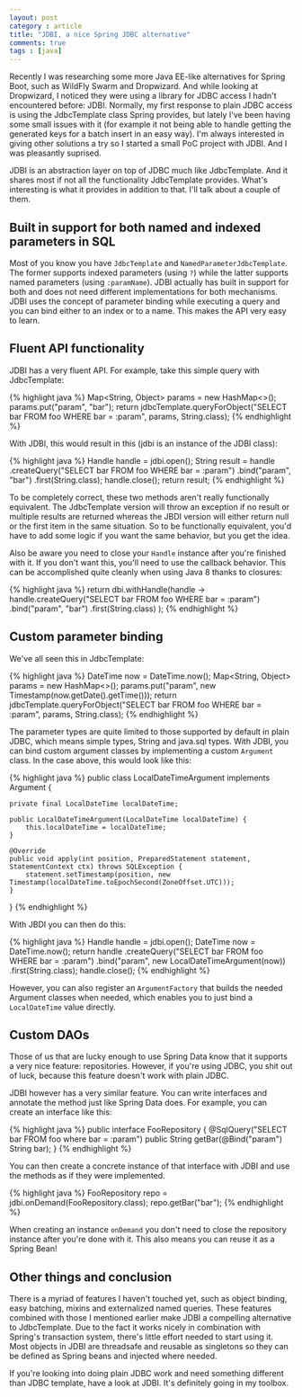 ```yaml
---
layout: post
category : article
title: "JDBI, a nice Spring JDBC alternative"
comments: true
tags : [java]
---
```


Recently I was researching some more Java EE-like alternatives for Spring Boot, such as WildFly Swarm and Dropwizard. And while looking at Dropwizard, I noticed they were using a library for JDBC access I hadn't encountered before: JDBI. Normally, my first response to plain JDBC access is using the JdbcTemplate class Spring provides, but lately I've been having some small issues with it (for example it not being able to handle getting the generated keys for a batch insert in an easy way). I'm always interested in giving other solutions a try so I started a small PoC project with JDBI. And I was pleasantly suprised. <!--more-->

JDBI is an abstraction layer on top of JDBC much like JdbcTemplate. And it shares most if not all the functionality JdbcTemplate provides. What's interesting is what it provides in addition to that. I'll talk about a couple of them.

## Built in support for both named and indexed parameters in SQL

Most of you know you have `JdbcTemplate` and `NamedParameterJdbcTemplate`. The former supports indexed parameters (using `?`) while the latter supports named parameters (using `:paramName`). JDBI actually has built in support for both and does not need different implementations for both mechanisms. JDBI uses the concept of parameter binding while executing a query and you can bind either to an index or to a name. This makes the API very easy to learn.

## Fluent API functionality

JDBI has a very fluent API. For example, take this simple query with JdbcTemplate:

{% highlight java %}
Map<String, Object> params = new HashMap<>();
params.put("param", "bar");
return jdbcTemplate.queryForObject("SELECT bar FROM foo WHERE bar = :param", params, String.class);
{% endhighlight %}

With JDBI, this would result in this (jdbi is an instance of the JDBI class):

{% highlight java %}
Handle handle = jdbi.open();
String result =  handle
    .createQuery("SELECT bar FROM foo WHERE bar = :param")
    .bind("param", "bar")
    .first(String.class);
handle.close();
return result;
{% endhighlight %}

To be completely correct, these two methods aren't really functionally equivalent. The JdbcTemplate version will throw an exception if no result or multiple results are returned whereas the JBDI version will either return null or the first item in the same situation. So to be functionally equivalent, you'd have to add some logic if you want the same behavior, but you get the idea.

Also be aware you need to close your `Handle` instance after you're finished with it. If you don't want this, you'll need to use the callback behavior. This can be accomplished quite cleanly when using Java 8 thanks to closures:

{% highlight java %}
return dbi.withHandle(handle ->
                          handle.createQuery("SELECT bar FROM foo WHERE bar = :param")
                              .bind("param", "bar")
                              .first(String.class)
);
{% endhighlight %}

## Custom parameter binding

We've all seen this in JdbcTemplate:

{% highlight java %}
DateTime now = DateTime.now();
Map<String, Object> params = new HashMap<>();
params.put("param", new Timestamp(now.getDate().getTime()));
return jdbcTemplate.queryForObject("SELECT bar FROM foo WHERE bar = :param", params, String.class);
{% endhighlight %}

The parameter types are quite limited to those supported by default in plain JDBC, which means simple types, String and java.sql types. With JDBI, you can bind custom argument classes by implementing a custom `Argument` class. In the case above, this would look like this:

{% highlight java %}
public class LocalDateTimeArgument implements Argument {

    private final LocalDateTime localDateTime;

    public LocalDateTimeArgument(LocalDateTime localDateTime) {
        this.localDateTime = localDateTime;
    }

    @Override
    public void apply(int position, PreparedStatement statement, StatementContext ctx) throws SQLException {
        statement.setTimestamp(position, new Timestamp(localDateTime.toEpochSecond(ZoneOffset.UTC)));
    }
}
{% endhighlight %}

With JBDI you can then do this:

{% highlight java %}
Handle handle = jdbi.open();
DateTime now = DateTime.now();
return handle
    .createQuery("SELECT bar FROM foo WHERE bar = :param")
    .bind("param", new LocalDateTimeArgument(now))
    .first(String.class);
handle.close();
{% endhighlight %}

However, you can also register an `ArgumentFactory` that builds the needed Argument classes when needed, which enables you to just bind a `LocalDateTime` value directly.

## Custom DAOs

Those of us that are lucky enough to use Spring Data know that it supports a very nice feature: repositories. However, if you're using JDBC, you shit out of luck, because this feature doesn't work with plain JDBC.

JDBI however has a very similar feature. You can write interfaces and annotate the method just like Spring Data does. For example, you can create an interface like this:

{% highlight java %}
public interface FooRepository {
    @SqlQuery("SELECT bar FROM foo where bar = :param")
    public String getBar(@Bind("param") String bar);
}
{% endhighlight %}

You can then create a concrete instance of that interface with JDBI and use the methods as if they were implemented.

{% highlight java %}
FooRepository repo = jdbi.onDemand(FooRepository.class);
repo.getBar("bar");
{% endhighlight %}

When creating an instance `onDemand` you don't need to close the repository instance after you're done with it. This also means you can reuse it as a Spring Bean!

## Other things and conclusion

There is a myriad of features I haven't touched yet, such as object binding, easy batching, mixins and externalized named queries. These features combined with those I mentioned earlier make JDBI a compelling alternative to JdbcTemplate. Due to the fact it works nicely in combination with Spring's transaction system, there's little effort needed to start using it. Most objects in JDBI are threadsafe and reusable as singletons so they can be defined as Spring beans and injected where needed.

If you're looking into doing plain JDBC work and need something different than JDBC template, have a look at JDBI. It's definitely going in my toolbox.
